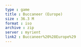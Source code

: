 ```yaml
---
type : game
title : Buccaneer (Europe)
size : 36.3 M
format : iso
archive : zip
server : myrient
link2 : Buccaneer%20%28Europe%29
---
```

